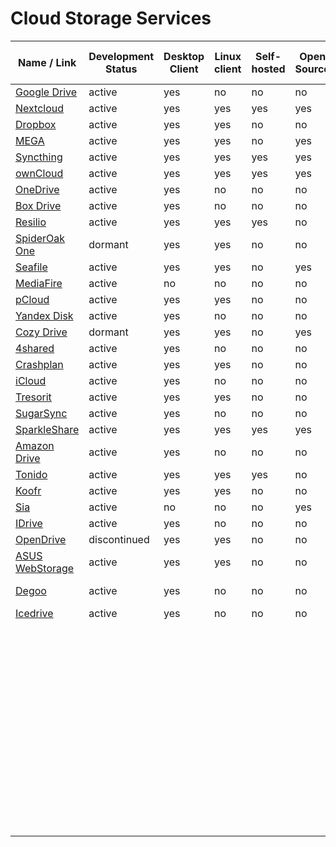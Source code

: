 # Cloud Storage Services
| Name / Link                                         | Development Status | Desktop Client | Linux client | Self-hosted | Open Source | Size for Free |
| --------------------------------------------------- | ------------------ | -------------- | ------------ | ----------- | ----------- | ------------- |
| [Google Drive](https://drive.google.com)            | active             | yes            | no           | no          | no          | 15 GB      |
| [Nextcloud](https://nextcloud.com/)                 | active             | yes            | yes          | yes         | yes         | infinite   |
| [Dropbox](https://dropbox.com/)                     | active             | yes            | yes          | no          | no          | 2 GB       |
| [MEGA](https://mega.nz/)                            | active             | yes            | yes          | no          | yes         | 50 GB      |
| [Syncthing](https://syncthing.net/)                 | active             | yes            | yes          | yes         | yes         | infinite   |
| [ownCloud](https://owncloud.org/)                   | active             | yes            | yes          | yes         | yes         | infinite   |
| [OneDrive](https://onedrive.live.com/)              | active             | yes            | no           | no          | no          | 5 GB       |
| [Box Drive](https://www.box.com/drive)              | active             | yes            | no           | no          | no          | 10 GB      |
| [Resilio](https://resilio.com/)                     | active             | yes            | yes          | yes         | no          | infinite   |
| [SpiderOak One](https://spideroak.com/one/)         | dormant            | yes            | yes          | no          | no          | unclear    |
| [Seafile](https://seafile.com/)                     | active             | yes            | yes          | no          | yes         | unclear    |
| [MediaFire](https://mediafire.com/)                 | active             | no             | no           | no          | no          | 50 GB      |
| [pCloud](https://pcloud.com/)                       | active             | yes            | yes          | no          | no          | 10 GB      |
| [Yandex Disk](https://disk.yandex.com/)             | active             | yes            | no           | no          | no          | 10 GB      |
| [Cozy Drive](https://cozy.io/features/#synchronise) | dormant            | yes            | yes          | no          | yes         | 5 GB       |
| [4shared](https://4shared.com/)                     | active             | yes            | no           | no          | no          | 15 GB      |
| [Crashplan](https://crashplan.com/)                 | active             | yes            | yes          | no          | no          | 0 GB       |
| [iCloud](https://apple.com/icloud/)                 | active             | yes            | no           | no          | no          | 5 GB       |
| [Tresorit](https://tresorit.com/)                   | active             | yes            | yes          | no          | no          | 0 GB       |
| [SugarSync](https://www2.sugarsync.com/)            | active             | yes            | no           | no          | no          | 5 GB       |
| [SparkleShare](http://sparkleshare.org/)            | active             | yes            | yes          | yes         | yes         | infinite   |
| [Amazon Drive](https://amazon.com/clouddrive)       | active             | yes            | no           | no          | no          | 5 GB       |
| [Tonido](https://tonido.com/)                       | active             | yes            | yes          | yes         | no          | infinite   |
| [Koofr](https://koofr.eu/)                          | active             | yes            | yes          | no          | no          | 10 GB      |
| [Sia](https://sia.tech/)                            | active             | no             | no           | no          | yes         | unclear    |
| [IDrive](https://www.idrive.com/)                   | active             | yes            | no           | no          | no          | 5 GB       |
| [OpenDrive](https://opendrive.com/)                 | discontinued       | yes            | yes          | no          | no          | 5 GB       |
| [ASUS WebStorage](https://www.asuswebstorage.com/)  | active             | yes            | yes          | no          | no          | 5 GB       |
| [Degoo](https://degoo.com/)                         | active             | yes            | no           | no          | no          | 100 GB     |
| [Icedrive](https://icedrive.net/)                   | active             | yes            | no           | no          | no          | 20 GB      |
| []() |  |  |  |  |  |  |
| []() |  |  |  |  |  |  |
| []() |  |  |  |  |  |  |
| []() |  |  |  |  |  |  |
| []() |  |  |  |  |  |  |
| []() |  |  |  |  |  |  |
| []() |  |  |  |  |  |  |
| []() |  |  |  |  |  |  |
| []() |  |  |  |  |  |  |
| []() |  |  |  |  |  |  |
| []() |  |  |  |  |  |  |
| []() |  |  |  |  |  |  |
| []() |  |  |  |  |  |  |
| []() |  |  |  |  |  |  |
| []() |  |  |  |  |  |  |
| []() |  |  |  |  |  |  |
| []() |  |  |  |  |  |  |
| []() |  |  |  |  |  |  |
| []() |  |  |  |  |  |  |
| []() |  |  |  |  |  |  |
| []() |  |  |  |  |  |  |
| []() |  |  |  |  |  |  |
| []() |  |  |  |  |  |  |
| []() |  |  |  |  |  |  |
| []() |  |  |  |  |  |  |
| []() |  |  |  |  |  |  |
| []() |  |  |  |  |  |  |
| []() |  |  |  |  |  |  |
| []() |  |  |  |  |  |  |
| []() |  |  |  |  |  |  |
| []() |  |  |  |  |  |  |
| []() |  |  |  |  |  |  |
| []() |  |  |  |  |  |  |
| []() |  |  |  |  |  |  |
| []() |  |  |  |  |  |  |
| []() |  |  |  |  |  |  |
| []() |  |  |  |  |  |  |
| []() |  |  |  |  |  |  |
| []() |  |  |  |  |  |  |
| []() |  |  |  |  |  |  |
| []() |  |  |  |  |  |  |
| []() |  |  |  |  |  |  |
| []() |  |  |  |  |  |  |
| []() |  |  |  |  |  |  |
| []() |  |  |  |  |  |  |
| []() |  |  |  |  |  |  |
| []() |  |  |  |  |  |  |
| []() |  |  |  |  |  |  |
| []() |  |  |  |  |  |  |
| []() |  |  |  |  |  |  |
| []() |  |  |  |  |  |  |
| []() |  |  |  |  |  |  |
| []() |  |  |  |  |  |  |
| []() |  |  |  |  |  |  |
| []() |  |  |  |  |  |  |
| []() |  |  |  |  |  |  |
| []() |  |  |  |  |  |  |
